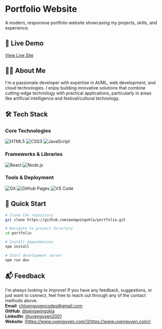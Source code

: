 # Portfolio Website

A modern, responsive portfolio website showcasing my projects, skills, and experience.

## 🚀 Live Demo

[View Live Site](https://www.uyenguyen.com/)

## 👨‍💻 About Me
I'm a passionate developer with expertise in AI/ML, web development, and cloud technologies. I enjoy building innovative solutions that combine cutting-edge technology with practical applications, particularly in areas like artificial intelligence and festival/cultural technology.

## 🛠 Tech Stack

### Core Technologies
![HTML5](https://img.shields.io/badge/HTML5-E34F26?style=for-the-badge&logo=html5&logoColor=white)
![CSS3](https://img.shields.io/badge/CSS3-1572B6?style=for-the-badge&logo=css3&logoColor=white)
![JavaScript](https://img.shields.io/badge/JavaScript-F7DF1E?style=for-the-badge&logo=javascript&logoColor=black)

### Frameworks & Libraries
![React](https://img.shields.io/badge/React-20232A?style=for-the-badge&logo=react&logoColor=61DAFB)
![Node.js](https://img.shields.io/badge/Node.js-43853D?style=for-the-badge&logo=node.js&logoColor=white)

### Tools & Deployment
![Git](https://img.shields.io/badge/Git-F05032?style=for-the-badge&logo=git&logoColor=white)
![GitHub Pages](https://img.shields.io/badge/GitHub%20Pages-222222?style=for-the-badge&logo=github&logoColor=white)
![VS Code](https://img.shields.io/badge/VS%20Code-007ACC?style=for-the-badge&logo=visual%20studio%20code&logoColor=white)

## 🚀 Quick Start

```bash
# Clone the repository
git clone https://github.com/pengwingokla/portfolio.git

# Navigate to project directory
cd portfolio

# Install dependencies
npm install

# Start development server
npm run dev
```

📬 Feedback
---
I'm always looking to improve! If you have any feedback, suggestions, or just want to connect, feel free to reach out through any of the contact methods above.
<br> **Email**: [chloenguyencodes@gmail.com](chloenguyencodes@gmail.com)
<br> **GitHub**: [@pengwingokla](https://github.com/pengwingokla)
<br> **LinkedIn**: [@uyenguyen2001](https://www.linkedin.com/in/uyennguyen2001/)
<br> **Website**: [https://www.uyenguyen.com/](https://www.uyenguyen.com/)
